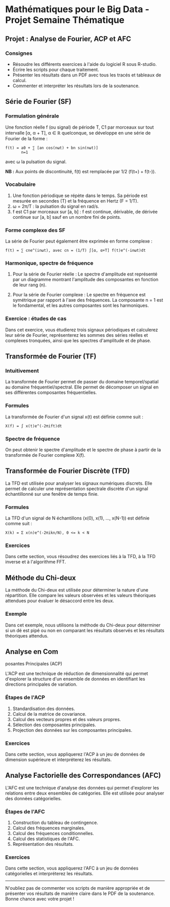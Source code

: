 # Mathématiques pour le Big Data - Projet Semaine Thématique

## Projet : Analyse de Fourier, ACP et AFC

### Consignes

- Résoudre les différents exercices à l'aide du logiciel R sous R-studio.
- Écrire les scripts pour chaque traitement.
- Présenter les résultats dans un PDF avec tous les tracés et tableaux de calcul.
- Commenter et interpréter les résultats lors de la soutenance.

## Série de Fourier (SF)

### Formulation générale

Une fonction réelle f (ou signal) de période T, C1 par morceaux sur tout intervalle [α, α + T], α ∈ ℝ quelconque, se développe en une série de Fourier de la forme :
```
f(t) = a0 + ∑ [an cos(nωt) + bn sin(nωt)]
       n=1
```
avec ω la pulsation du signal.

**NB :** Aux points de discontinuité, f(t) est remplacée par 1/2 (f(t+) + f(t-)).

### Vocabulaire

1. Une fonction périodique se répète dans le temps. Sa période est mesurée en secondes (T) et la fréquence en Hertz (F = 1/T).
2. ω = 2π/T : la pulsation du signal en rad/s.
3. f est C1 par morceaux sur [a, b] : f est continue, dérivable, de dérivée continue sur [a, b] sauf en un nombre fini de points.

### Forme complexe des SF

La série de Fourier peut également être exprimée en forme complexe :
```
f(t) = ∑ cne^(inωt), avec cn = (1/T) ∫[α, α+T] f(t)e^(-inωt)dt
```

### Harmonique, spectre de fréquence

1. Pour la série de Fourier réelle : Le spectre d'amplitude est représenté par un diagramme montrant l'amplitude des composantes en fonction de leur rang (n).

2. Pour la série de Fourier complexe : Le spectre en fréquence est symétrique par rapport à l'axe des fréquences. La composante n = 1 est le fondamental, et les autres composantes sont les harmoniques.

### Exercice : études de cas

Dans cet exercice, vous étudierez trois signaux périodiques et calculerez leur série de Fourier, représenterez les sommes des séries réelles et complexes tronquées, ainsi que les spectres d'amplitude et de phase.

## Transformée de Fourier (TF)

### Intuitivement

La transformée de Fourier permet de passer du domaine temporel/spatial au domaine fréquentiel/spectral. Elle permet de décomposer un signal en ses différentes composantes fréquentielles.

### Formules

La transformée de Fourier d'un signal x(t) est définie comme suit :
```
X(f) = ∫ x(t)e^(-2πift)dt
```

### Spectre de fréquence

On peut obtenir le spectre d'amplitude et le spectre de phase à partir de la transformée de Fourier complexe X(f).

## Transformée de Fourier Discrète (TFD)

La TFD est utilisée pour analyser les signaux numériques discrets. Elle permet de calculer une représentation spectrale discrète d'un signal échantillonné sur une fenêtre de temps finie.

### Formules

La TFD d'un signal de N échantillons (x(0), x(1), ..., x(N-1)) est définie comme suit :
```
X(k) = Σ x(n)e^(-2πikn/N), 0 <= k < N
```

### Exercices

Dans cette section, vous résoudrez des exercices liés à la TFD, à la TFD inverse et à l'algorithme FFT.

## Méthode du Chi-deux

La méthode du Chi-deux est utilisée pour déterminer la nature d'une répartition. Elle compare les valeurs observées et les valeurs théoriques attendues pour évaluer le désaccord entre les deux.

### Exemple

Dans cet exemple, nous utilisons la méthode du Chi-deux pour déterminer si un dé est pipé ou non en comparant les résultats observés et les résultats théoriques attendus.

## Analyse en Com

posantes Principales (ACP)

L'ACP est une technique de réduction de dimensionnalité qui permet d'explorer la structure d'un ensemble de données en identifiant les directions principales de variation.

### Étapes de l'ACP

1. Standardisation des données.
2. Calcul de la matrice de covariance.
3. Calcul des vecteurs propres et des valeurs propres.
4. Sélection des composantes principales.
5. Projection des données sur les composantes principales.

### Exercices

Dans cette section, vous appliquerez l'ACP à un jeu de données de dimension supérieure et interpréterez les résultats.

## Analyse Factorielle des Correspondances (AFC)

L'AFC est une technique d'analyse des données qui permet d'explorer les relations entre deux ensembles de catégories. Elle est utilisée pour analyser des données catégorielles.

### Étapes de l'AFC

1. Construction du tableau de contingence.
2. Calcul des fréquences marginales.
3. Calcul des fréquences conditionnelles.
4. Calcul des statistiques de l'AFC.
5. Représentation des résultats.

### Exercices

Dans cette section, vous appliquerez l'AFC à un jeu de données catégorielles et interpréterez les résultats.

---

N'oubliez pas de commenter vos scripts de manière appropriée et de présenter vos résultats de manière claire dans le PDF de la soutenance. Bonne chance avec votre projet !